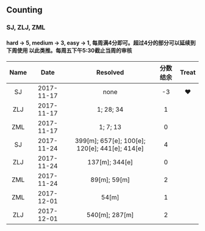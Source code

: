 ## Counting
###  SJ, ZLJ, ZML
#### hard -> 5, medium -> 3, easy -> 1, 每周满4分即可。超过4分的部分可以延续到下周使用 以此类推。每周五下午5:30截止当周的审核

| Name  | Date  | Resolved | 分数结余 | Treat |
| :------------: |:---------------:| :-----: | :-----: | :-----: |
| SJ  | 2017-11-17 | none      | -3 | ❤️ |
| ZLJ | 2017-11-17 | 1; 28; 34 | 1 |  |
| ZML | 2017-11-17 | 1; 7; 13  | 0 |  |
| SJ  | 2017-11-24 | 399[m]; 657[e]; 100[e]; 120[e]; 441[e]; 414[e] | 4 |  |
| ZLJ | 2017-11-24 | 137[m]; 344[e]| 0 |  |
| ZML | 2017-11-24 | 89[m]; 59[m]| 2 |  |
| ZML | 2017-12-01 | 54[m]| 1 |  |
| ZLJ | 2017-12-01 | 540[m]; 287[m]| 2 |  |
